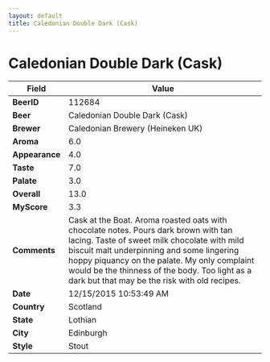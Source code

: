 ```yaml
---
layout: default
title: Caledonian Double Dark (Cask)
---
```


# Caledonian Double Dark (Cask)

| Field         | Value     |
|---------------|-----------|
| **BeerID** | 112684 |
| **Beer** | Caledonian Double Dark (Cask) |
| **Brewer** | Caledonian Brewery (Heineken UK) |
| **Aroma** | 6.0 |
| **Appearance** | 4.0 |
| **Taste** | 7.0 |
| **Palate** | 3.0 |
| **Overall** | 13.0 |
| **MyScore** | 3.3 |
| **Comments** | Cask at the Boat. Aroma roasted oats with chocolate notes. Pours dark brown with tan lacing. Taste of sweet milk chocolate with mild biscuit malt underpinning and some lingering hoppy piquancy on the palate. My only complaint would be the thinness of the body. Too light as a dark but that may be the risk with old recipes. |
| **Date** | 12/15/2015 10:53:49 AM |
| **Country** | Scotland |
| **State** | Lothian |
| **City** | Edinburgh |
| **Style** | Stout |
